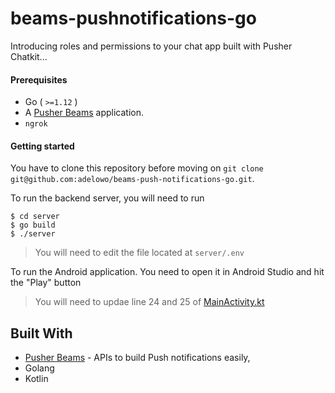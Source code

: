 # beams-pushnotifications-go

Introducing roles and permissions to your chat app built with Pusher Chatkit... 

#### Prerequisites

- Go ( `>=1.12` )
- A [Pusher Beams](https://dash.pusher.com) application.
- `ngrok`

#### Getting started

You have to clone this repository before moving on `git clone git@github.com:adelowo/beams-push-notifications-go.git`.

To run the backend server, you will need to run

```
$ cd server
$ go build
$ ./server
```

> You will need to edit the file located at `server/.env`

To run the Android application. You need to open it in Android Studio and hit the "Play" button

> You  will need to updae line 24 and 25 of [MainActivity.kt](https://github.com/adelowo/beams-pushnotifications-go/blob/master/PusherBeamsSlackWebhook/app/src/main/java/com/example/pusherbeamsslackwebhook/MainActivity.kt)

## Built With

- [Pusher Beams](https:dash.pusher.com) - APIs to build Push notifications easily,
- Golang
- Kotlin
